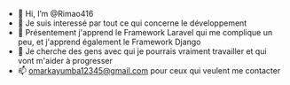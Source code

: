 - 👋 Hi, I’m @Rimao416
- 👀 Je suis interessé par tout ce qui concerne le développement
- 🌱 Présentement j'apprend le Framework Laravel qui me complique un peu, et j'apprend également le Framework Django
- 💞️ Je cherche des gens avec qui je pourrais vraiment travailler et qui vont m'aider à progresser
- 📫 omarkayumba12345@gmail.com pour ceux qui veulent me contacter

<!---
Rimao416/Rimao416 is a ✨ special ✨ repository because its `README.md` (this file) appears on your GitHub profile.
You can click the Preview link to take a look at your changes.
--->
